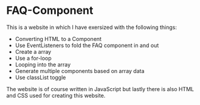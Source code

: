 # FAQ-Component
This is a website in which I have exersized with the following things: 

- Converting HTML to a Component
- Use EventListeners to fold the FAQ component in and out
- Create a array
- Use a for-loop
- Looping into the array
- Generate multiple components based on array data
- Use classList toggle

The website is of course written in JavaScript but lastly there is also HTML and CSS used for creating this website.
